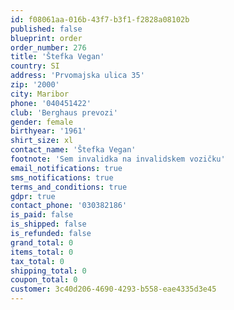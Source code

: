 ```yaml
---
id: f08061aa-016b-43f7-b3f1-f2828a08102b
published: false
blueprint: order
order_number: 276
title: 'Štefka Vegan'
country: SI
address: 'Prvomajska ulica 35'
zip: '2000'
city: Maribor
phone: '040451422'
club: 'Berghaus prevozi'
gender: female
birthyear: '1961'
shirt_size: xl
contact_name: 'Štefka Vegan'
footnote: 'Sem invalidka na invalidskem vozičku'
email_notifications: true
sms_notifications: true
terms_and_conditions: true
gdpr: true
contact_phone: '030382186'
is_paid: false
is_shipped: false
is_refunded: false
grand_total: 0
items_total: 0
tax_total: 0
shipping_total: 0
coupon_total: 0
customer: 3c40d206-4690-4293-b558-eae4335d3e45
---
```

